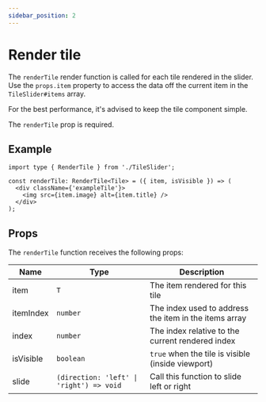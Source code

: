```yaml
---
sidebar_position: 2
---
```


# Render tile

The `renderTile` render function is called for each tile rendered in the slider.
Use the `props.item` property to access the data off the current item in the `TileSlider#items` array.

For the best performance, it's advised to keep the tile component simple.

The `renderTile` prop is required.

## Example

```tsx
import type { RenderTile } from './TileSlider';

const renderTile: RenderTile<Tile> = ({ item, isVisible }) => (
  <div className={'exampleTile'}>
    <img src={item.image} alt={item.title} />
  </div>
);
```

## Props

The `renderTile` function receives the following props:

| Name      | Type                                     | Description                                           |
| --------- | ---------------------------------------- | ----------------------------------------------------- |
| item      | `T`                                      | The item rendered for this tile                       |
| itemIndex | `number`                                 | The index used to address the item in the items array |
| index     | `number`                                 | The index relative to the current rendered index      |
| isVisible | `boolean`                                | `true` when the tile is visible (inside viewport)     |
| slide     | `(direction: 'left' \| 'right') => void` | Call this function to slide left or right             |
